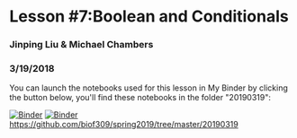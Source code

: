 # Lesson #7:Boolean and Conditionals
### Jinping Liu & Michael Chambers
### 3/19/2018

You can launch the notebooks used for this lesson in My Binder by clicking the button below, you'll find these notebooks in the folder "20190319":

[![Binder](https://mybinder.org/badge.svg)](https://mybinder.org/v2/gh/marskar/biof309_fall2018/master)
[![Binder](https://mybinder.org/badge.svg)](https://mybinder.org/v2/gh/biof309/spring2019/master/20190319)
https://github.com/biof309/spring2019/tree/master/20190319
